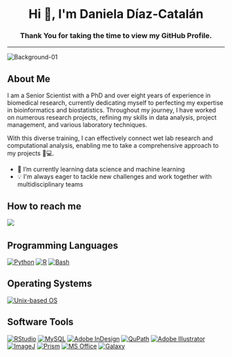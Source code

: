 <h1 align="center">Hi 👋, I'm Daniela Díaz-Catalán</h1>
<h3 align="center">Thank You for taking the time to view my GitHub Profile.</h3>
<hr>

![Background-01](https://github.com/user-attachments/assets/b53e60e5-d945-41d7-9c60-17dd27d0c4e6)

<h2> About Me </h2>

I am a Senior Scientist with a PhD and over eight years of experience in biomedical research, currently dedicating myself to perfecting my expertise in bioinformatics and biostatistics. Throughout my journey, I have worked on numerous research projects, refining my skills in data analysis, project management, and various laboratory techniques.

With this diverse training, I can effectively connect wet lab research and computational analysis, enabling me to take a comprehensive approach to my projects 🔬💻.

- 🌱 I’m currently learning data science and machine learning
- 💡 I'm always eager to tackle new challenges and work together with multidisciplinary teams

<h2>How to reach me</h2>

<a href="www.linkedin.com/in/danieladiazcat"><img src="https://img.shields.io/badge/linkedin-%230077B5.svg?&style=for-the-badge&logo=linkedin&logoColor=white" /></a>&nbsp;&nbsp;&nbsp;&nbsp;

<h2>Programming Languages</h2>

<a href="https://www.python.org/"><img alt="Python" src="https://img.shields.io/badge/Python-3776AB?logo=python&logoColor=fff&style=flat"></a>
<a href="https://www.r-project.org/"><img alt="R" src="https://img.shields.io/badge/R-276DC3?logo=r&logoColor=fff&style=flat"></a>
<a href="https://www.gnu.org/software/bash/"><img alt="Bash" src="https://img.shields.io/badge/Bash-4EAA25?logo=gnu-bash&logoColor=fff&style=flat"></a>

<h2>Operating Systems</h2>

<a href="https://www.linux.org/"><img alt="Unix-based OS" src="https://img.shields.io/badge/Unix--based%20OS-FCC624?logo=linux&logoColor=000&style=flat"></a>

<h2>Software Tools</h2>

<a href="https://rstudio.com/"><img alt="RStudio" src="https://img.shields.io/badge/RStudio-75AADB?logo=rstudio&logoColor=fff&style=flat"></a>
<a href="https://www.mysql.com/"><img alt="MySQL" src="https://img.shields.io/badge/MySQL-4479A1?logo=mysql&logoColor=fff&style=flat"></a>
<a href="https://www.adobe.com/products/indesign.html"><img alt="Adobe InDesign" src="https://img.shields.io/badge/Adobe%20InDesign-FF3366?logo=adobe-indesign&logoColor=fff&style=flat"></a>
<a href="https://qupath.github.io/"><img alt="QuPath" src="https://img.shields.io/badge/QuPath-66CC66?logo=qupath&logoColor=fff&style=flat"></a>
<a href="https://www.adobe.com/products/illustrator.html"><img alt="Adobe Illustrator" src="https://img.shields.io/badge/Adobe%20Illustrator-FF9A00?logo=adobe-illustrator&logoColor=fff&style=flat"></a>
<a href="https://imagej.nih.gov/ij/"><img alt="ImageJ" src="https://img.shields.io/badge/ImageJ-2C2255?logo=imagej&logoColor=fff&style=flat"></a>
<a href="https://www.graphpad.com/scientific-software/prism/"><img alt="Prism" src="https://img.shields.io/badge/Prism-9F9F9F?logo=prism&logoColor=fff&style=flat"></a>
<a href="https://www.microsoft.com/"><img alt="MS Office" src="https://img.shields.io/badge/MS%20Office-D83B01?logo=microsoft-office&logoColor=fff&style=flat"></a>
<a href="https://usegalaxy.org/"><img alt="Galaxy" src="https://img.shields.io/badge/Galaxy-4A86CF?logo=galaxy&logoColor=fff&style=flat"></a>


<!--
**Danidayscat/Danidayscat** is a ✨ _special_ ✨ repository because its `README.md` (this file) appears on your GitHub profile.

Here are some ideas to get you started:

- 🔭 I’m currently working on ...

- 👯 I’m looking to collaborate on ...
- 🤔 I’m looking for help with ...
- 💬 Ask me about ...
- 📫 How to reach me: ...
- 😄 Pronouns: ...
- ⚡ Fun fact: ...
-->
